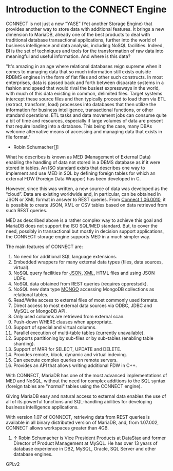 
# Introduction to the CONNECT Engine

CONNECT is not just a new “YASE” (Yet another Storage Engine) that provides another way to store data with additional features. It brings a new dimension to MariaDB, already one of the best products to deal with traditional database transactional applications, further into the world of business intelligence and data analysis, including NoSQL facilities. Indeed, BI is the set of techniques and tools for the transformation of raw data into meaningful and useful information. And where is this data?


 "It's amazing in an age where relational databases reign supreme when it comes to managing data 
 that so much information still exists outside RDBMS engines in the form of flat files and other 
 such constructs. In most enterprises, data is passed back and forth between disparate systems in 
 a fashion and speed that would rival the busiest expressways in the world, with much of this 
 data existing in common, delimited files. Target systems intercept these source files and then 
 typically proceed to load them via ETL (extract, transform, load) processes into databases that 
 then utilize the information for business intelligence, transactional functions, or other 
 standard operations. ETL tasks and data movement jobs can consume quite a bit of time and 
 resources, especially if large volumes of data are present that require loading into a database. 
 This being the case, many DBAs welcome alternative means of accessing and managing data that 
 exists in file format."



- Robin Schumacher[[1](#_note-0)]




What he describes is known as MED (Management of External Data) enabling the
handling of data not stored in a DBMS database as if it were stored in tables.
An ISO standard exists that describes one way to implement and use MED in SQL
by defining foreign tables for which an external FDW (Foreign Data Wrapper) has
been developed in C.


However, since this was written, a new source of data was developed as the “cloud”. Data are existing worldwide and, in particular, can be obtained in JSON or XML format in answer to REST queries. From [Connect 1.06.0010](README.md), it is possible to create JSON, XML or CSV tables based on data retrieved from such REST queries.


MED as described above is a rather complex way to achieve this goal and MariaDB does not support
the ISO SQL/MED standard. But, to cover the need, possibly in transactional but
mostly in decision support applications, the CONNECT storage engine supports
MED in a much simpler way.


The main features of CONNECT are:


1. No need for additional SQL language extensions.
1. Embedded wrappers for many external data types (files, data sources, virtual).
1. NoSQL query facilities for [JSON](connect-table-types/connect-json-table-type.md), [XML](connect-table-types/connect-xml-table-type.md), HTML files and using JSON UDFs.
1. NoSQL data obtained from REST queries (requires cpprestsdk).
1. NoSQL new data type [MONGO](connect-table-types/connect-mongo-table-type.md) accessing MongoDB collections as relational tables.
1. Read/Write access to external files of most commonly used formats.
1. Direct access to most external data sources via ODBC, JDBC and MySQL or MongoDB API.
1. Only used columns are retrieved from external scan.
1. Push-down WHERE clauses when appropriate.
1. Support of special and virtual columns.
1. Parallel execution of multi-table tables (currently unavailable).
1. Supports partitioning by sub-files or by sub-tables (enabling table sharding).
1. Support of MRR for SELECT, UPDATE and DELETE.
1. Provides remote, block, dynamic and virtual indexing.
1. Can execute complex queries on remote servers.
1. Provides an API that allows writing additional FDW in C++.


With CONNECT, MariaDB has one of the most advanced implementations of MED and NoSQL,
without the need for complex additions to the SQL syntax (foreign tables are
"normal" tables using the CONNECT engine).


Giving MariaDB easy and natural access to external data enables the use of all of its powerful functions and SQL-handling abilities for developing business intelligence applications.


With version 1.07 of CONNECT, retrieving data from REST queries is available in all binary distributed version of MariaDB, and, from 1.07.002, CONNECT allows workspaces greater than 4GB.



1. [↑](#_ref-0) Robin Schumacher is Vice President Products at DataStax and former Director of Product Management at MySQL. He has over 13 years of database experience in DB2, MySQL, Oracle, SQL Server and other database engines.


GPLv2

